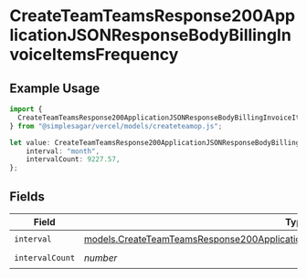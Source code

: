 # CreateTeamTeamsResponse200ApplicationJSONResponseBodyBillingInvoiceItemsFrequency

## Example Usage

```typescript
import {
  CreateTeamTeamsResponse200ApplicationJSONResponseBodyBillingInvoiceItemsFrequency,
} from "@simplesagar/vercel/models/createteamop.js";

let value: CreateTeamTeamsResponse200ApplicationJSONResponseBodyBillingInvoiceItemsFrequency = {
    interval: "month",
    intervalCount: 9227.57,
};
```

## Fields

| Field                                                                                                                                                                                    | Type                                                                                                                                                                                     | Required                                                                                                                                                                                 | Description                                                                                                                                                                              |
| ---------------------------------------------------------------------------------------------------------------------------------------------------------------------------------------- | ---------------------------------------------------------------------------------------------------------------------------------------------------------------------------------------- | ---------------------------------------------------------------------------------------------------------------------------------------------------------------------------------------- | ---------------------------------------------------------------------------------------------------------------------------------------------------------------------------------------- |
| `interval`                                                                                                                                                                               | [models.CreateTeamTeamsResponse200ApplicationJSONResponseBodyBillingInvoiceItemsInterval](../models/createteamteamsresponse200applicationjsonresponsebodybillinginvoiceitemsinterval.md) | :heavy_check_mark:                                                                                                                                                                       | N/A                                                                                                                                                                                      |
| `intervalCount`                                                                                                                                                                          | *number*                                                                                                                                                                                 | :heavy_check_mark:                                                                                                                                                                       | N/A                                                                                                                                                                                      |
